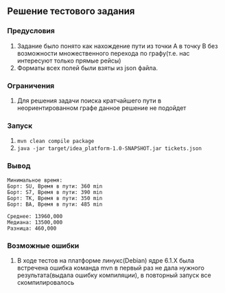 ## Решение тестового задания

### Предусловия 
1. Задание было понято как нахождение пути из точки А в точку B без возможности множественного перехода по графу(т.е. нас интересуют только прямые рейсы)
2. Форматы всех полей были взяты из json файла.

### Ограничения
1. Для решения задачи поиска кратчайшего пути в неориентированном графе данное решение не подойдет

### Запуск
1. ```mvn clean compile package```
2. ```java -jar target/idea_platform-1.0-SNAPSHOT.jar tickets.json```

### Вывод
```
Минимальное время:
Борт: SU, Время в пути: 360 min
Борт: S7, Время в пути: 390 min
Борт: TK, Время в пути: 350 min
Борт: BA, Время в пути: 485 min

Среднее: 13960,000
Медиана: 13500,000
Разница: 460,000
```

### Возможные ошибки
1. В ходе тестов на платформе линукс(Debian) ядре 6.1.X была встречена ошибка команда mvn в первый раз не дала нужного результата(выдала ошибку компиляции), в повторный запуск все скомпилировалось